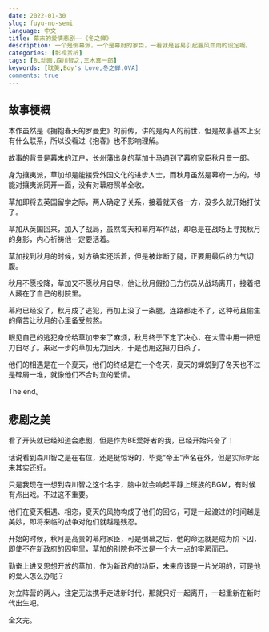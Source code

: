```yaml
---
date: 2022-01-30
slug: fuyu-no-semi
language: 中文
title: 幕末的爱情悲剧——《冬之蝉》
description: 一个是倒幕派，一个是幕府的家臣，一看就是容易引起腥风血雨的设定啊。
categories: [影视赏析]
tags: [BL动画,森川智之,三木真一郎]
keywords: [耽美,Boy's Love,冬之蝉,OVA]
comments: true
---
```


## 故事梗概

本作虽然是《拥抱春天的罗曼史》的前传，讲的是两人的前世，但是故事基本上没有什么联系，所以没看过《抱春》也不影响理解。

故事的背景是幕末的江户，长州藩出身的草加十马遇到了幕府家臣秋月景一郎。

身为攘夷派，草加却是能接受外国文化的进步人士，而秋月虽然是幕府一方的，却能对攘夷派网开一面，没有对幕府照单全收。

草加即将去英国留学之际，两人确定了关系，接着就天各一方，没多久就开始打仗了。

草加从英国回来，加入了战局，虽然每天和幕府军作战，却总是在战场上寻找秋月的身影，内心祈祷他一定要活着。

草加找到秋月的时候，对方确实还活着，但是被炸断了腿，正要用最后的力气切腹。

秋月不愿投降，草加又不愿秋月自尽，他让秋月假扮己方伤员从战场离开，接着把人藏在了自己的别院里。

幕府已经没了，秋月成了逃犯，再加上没了一条腿，连路都走不了，这种苟且偷生的痛苦让秋月的心里备受煎熬。

眼见自己的逃犯身份给草加带来了麻烦，秋月终于下定了决心，在大雪中用一把短刀自尽了。来迟一步的草加无力回天，于是也用这把刀自杀了。

他们的相遇是在一个夏天，他们的终结是在一个冬天，夏天的蝉蜕到了冬天也不过是碎屑一堆，就像他们不合时宜的爱情。

The end。

## 悲剧之美

看了开头就已经知道会悲剧，但是作为BE爱好者的我，已经开始兴奋了！

话说看到森川智之是在右位，还是挺惊讶的，毕竟“帝王”声名在外，但是实际听起来其实还好。

只是我现在一想到森川智之这个名字，脑中就会响起平静上班族的BGM，有时候有点出戏。不过这不重要。

他们在夏天相遇、相恋，夏天的风物构成了他们的回忆，可是一起渡过的时间越是美妙，即将来临的战争对他们就越是残忍。

开始的时候，秋月是高贵的幕府家臣，可是倒幕之后，他的命运就是成为阶下囚，即使不在新政府的囚牢里，草加的别院也不过是一个大一点的牢房而已。

勤奋上进又思想开放的草加，作为新政府的功臣，未来应该是一片光明的，可是他的爱人怎么办呢？

对立阵营的两人，注定无法携手走进新时代，那就只好一起离开，一起重新在新时代出生吧。

全文完。